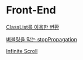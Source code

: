 # Front-End

[ClassList를 이용한 변환](https://www.notion.so/ClassList-6595767f096749faa16b83997825f71f)

[버블링을 막는 stopPropagation](https://www.notion.so/stopPropagation-b6cba0cb9b834d038edf3d53e480999b)

[Infinite Scroll](https://www.notion.so/Infinite-Scroll-f7f3784b1a35416387ad49a101e91e4a)